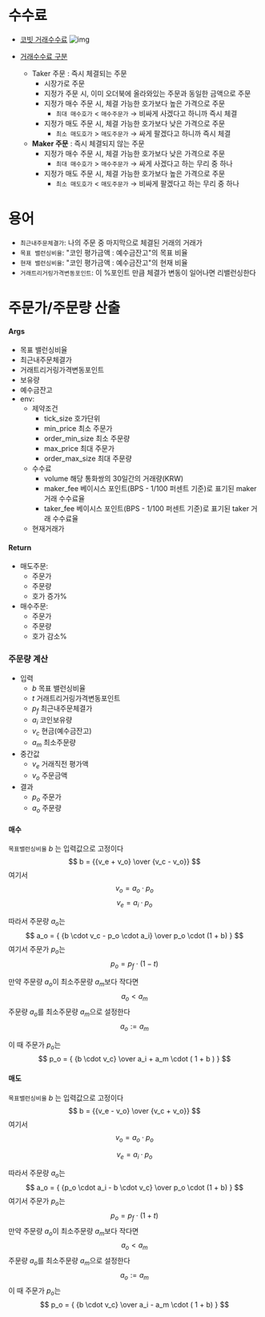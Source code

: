 # 수수료

- [코빗 거래수수료](https://support.korbit.co.kr/customer/ko/portal/articles/2745022-거래-수수료-maker-taker-fee-는-어떻게-되나요-)
  ![img](https://support.korbit.co.kr/customer/portal/attachments/943949)

- [거래수수료 구분]([https://support.korbit.co.kr/customer/ko/portal/articles/2948345-%EA%B1%B0%EB%9E%98-%EC%88%98%EC%88%98%EB%A3%8C-%EA%B5%AC%EB%B6%84%EC%9D%80-%EC%96%B4%EB%96%BB%EA%B2%8C-%EB%90%98%EB%82%98%EC%9A%94-](https://support.korbit.co.kr/customer/ko/portal/articles/2948345-거래-수수료-구분은-어떻게-되나요-))
  - Taker 주문 : 즉시 체결되는 주문
       - 시장가로 주문
       - 지정가 주문 시, 이미 오더북에 올라와있는 주문과 동일한 금액으로 주문
       - 지정가 매수 주문 시, 체결 가능한 호가보다 높은 가격으로 주문
            - `최대 매수호가`  <  `매수주문가` → 비싸게 사겠다고 하니까 즉시 체결
       - 지정가 매도 주문 시, 체결 가능한 호가보다 낮은 가격으로 주문
            - `최소 매도호가` > `매도주문가`  → 싸게 팔겠다고 하니까 즉시 체결
  - **Maker 주문** : 즉시 체결되지 않는 주문
    - 지정가 매수 주문 시, 체결 가능한 호가보다 낮은 가격으로 주문
      - `최대 매수호가`  >  `매수주문가` → 싸게 사겠다고 하는 무리 중 하나
    - 지정가 매도 주문 시, 체결 가능한 호가보다 높은 가격으로 주문
      - `최소 매도호가` < `매도주문가`  → 비싸게 팔겠다고 하는 무리 중 하나

# 용어

- `최근내주문체결가`: 나의 주문 중 마지막으로 체결된 거래의 거래가
- `목표 밸런싱비율`:  "코인 평가금액 : 예수금잔고"의 목표 비율 
- `현재 밸런싱비율`:  "코인 평가금액 : 예수금잔고"의 현재 비율 
- `거래트리거링가격변동포인트`: 이 %포인트 만큼 체결가 변동이 일어나면 리밸런싱한다

# 주문가/주문량 산출

#### Args

  - 목표 밸런싱비율
  - 최근내주문체결가
  - 거래트리거링가격변동포인트
  - 보유량
  - 예수금잔고
  - env:
    - 제약조건
      - tick_size 호가단위
      - min_price 최소 주문가
      - order_min_size 최소 주문량
      - max_price 최대 주문가
      - order_max_size 최대 주문량
    - 수수료
      - volume	해당 통화쌍의 30일간의 거래량(KRW)
      - maker_fee	베이시스 포인트(BPS - 1/100 퍼센트 기준)로 표기된 maker 거래 수수료율
      - taker_fee	베이시스 포인트(BPS - 1/100 퍼센트 기준)로 표기된 taker 거래 수수료율
    - 현재거래가

#### Return

- 매도주문:
  - 주문가
  - 주문량
  - 호가 증가%
- 매수주문:
  - 주문가
  - 주문량
  - 호가 감소%

### 주문량 계산

- 입력
  - $b$  목표 밸런싱비율
  - $t$ 거래트리거링가격변동포인트
  - $p_f$ 최근내주문체결가
  - $a_i$ 코인보유량
  - $v_c$ 현금(예수금잔고)
  - $a_m$ 최소주문량
- 중간값
  - $v_e$ 거래직전 평가액
  - $v_o$ 주문금액
- 결과
  - $p_o$ 주문가
  - $a_o$ 주문량


#### 매수

`목표밸런싱비율` $b$ 는 입력값으로 고정이다
$$
b = {{v_e + v_o} \over {v_c - v_o}}
$$
여기서
$$
v_o = a_o \cdot p_o
$$
$$
v_e = a_i \cdot p_o
$$

따라서 주문량 $a_o$는
$$
a_o = 
{
  {b \cdot v_c - p_o \cdot a_i} 
  \over 
  p_o \cdot (1 + b)
}
$$
여기서 주문가 $p_o$는
$$
p_o = p_f \cdot (1 - t)
$$

만약 주문량 $a_o$이 최소주문량 $a_m$보다 작다면
$$
a_o < a_m
$$
주문량 $a_o$를 최소주문량 $a_m$으로 설정한다
$$
a_o := a_m
$$

이 때 주문가 $p_o$는
$$
p_o =
{
  {b \cdot v_c} \over
  a_i + a_m \cdot ( 1 + b )
}
$$

#### 매도

`목표밸런싱비율` $b$ 는 입력값으로 고정이다
$$
b = {{v_e - v_o} \over {v_c + v_o}}
$$
여기서
$$
v_o = a_o \cdot p_o
$$

$$
v_e = a_i \cdot p_o
$$

따라서 주문량 $a_o$는
$$
a_o = 
{
  {p_o \cdot a_i - b \cdot v_c} 
  \over 
  p_o \cdot (1 + b)
}
$$
여기서 주문가 $p_o$는
$$
p_o = p_f \cdot (1 + t)
$$
만약 주문량 $a_o$이 최소주문량 $a_m$보다 작다면
$$
a_o < a_m
$$
주문량 $a_o$를 최소주문량 $a_m$으로 설정한다
$$
a_o := a_m
$$
이 때 주문가 $p_o$는
$$
p_o =
{
  {b \cdot v_c} \over
  a_i - a_m \cdot ( 1 + b)
}
$$




